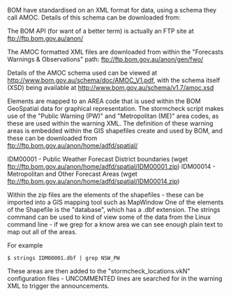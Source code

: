 
BOM have standardised on an XML format for data, using a schema they call AMOC.
Details of this schema can be downloaded from:

The BOM API (for want of a better term) is actually an FTP site at  ftp://ftp.bom.gov.au/anon/

The AMOC formatted XML files are downloaded from within the "Forecasts Warnings & Observations" path:
    ftp://ftp.bom.gov.au/anon/gen/fwo/

Details of the AMOC schema used can be viewed at http://www.bom.gov.au/schema/doc/AMOC_V1.pdf, with the schema itself (XSD) being available at http://www.bom.gov.au/schema/v1.7/amoc.xsd

Elements are mapped to an AREA code that is used within the BOM GeoSpatial data for graphical representation.
The stormcheck script makes use of the "Public Warning (PW)" and "Metropolitan (ME)" area codes, as these are used within the warning XML.  The definition of these warning areas is embedded within the GIS shapefiles create and used by BOM, and these can be downloaded from  ftp://ftp.bom.gov.au/anon/home/adfd/spatial/

IDM00001 - Public Weather Forecast District boundaries  (wget ftp://ftp.bom.gov.au/anon/home/adfd/spatial/IDM00001.zip)
IDM00014 - Metropolitan and Other Forecast Areas        (wget ftp://ftp.bom.gov.au/anon/home/adfd/spatial/IDM00014.zip)

Within the zip files are the elements of the shapefiles - these can be imported into a GIS mapping tool such as MapWindow
One of the elements of the Shapefile is the "database", which has a .dbf extension.  The strings command can be used to kind of view some of the data from the Linux command line - if we grep for a know area we can see enough plain text to map out all of the areas.

For example
```
$ strings IDM00001.dbf | grep NSW_PW
```

These areas are then added to the "stormcheck_locations.vkN" configuration files - UNCOMMENTED lines are searched for in the warning XML to trigger the announcements.
